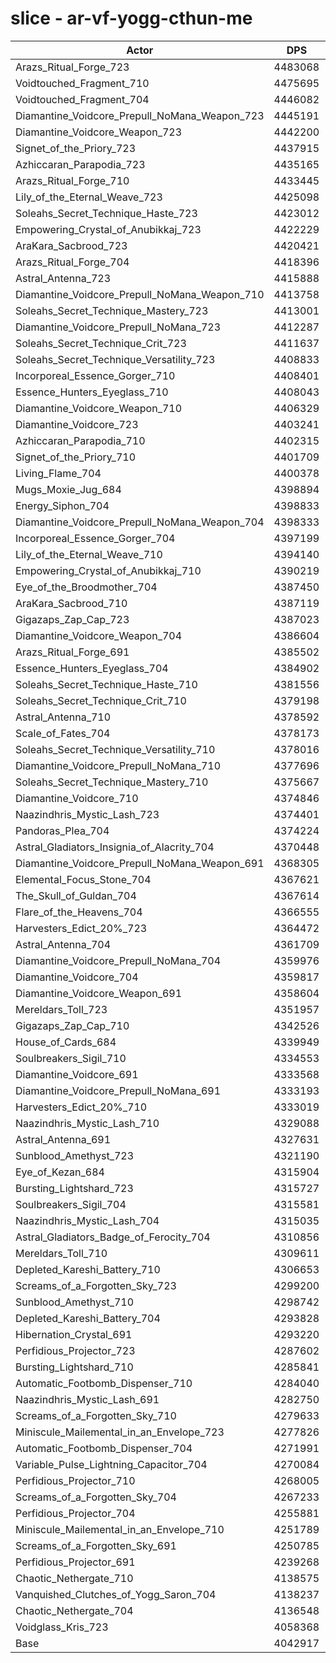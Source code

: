 # slice - ar-vf-yogg-cthun-me
| Actor | DPS | Increase |
|---|:---:|:---:|
|Arazs_Ritual_Forge_723|4483068|10.89%|
|Voidtouched_Fragment_710|4475695|10.70%|
|Voidtouched_Fragment_704|4446082|9.97%|
|Diamantine_Voidcore_Prepull_NoMana_Weapon_723|4445191|9.95%|
|Diamantine_Voidcore_Weapon_723|4442200|9.88%|
|Signet_of_the_Priory_723|4437915|9.77%|
|Azhiccaran_Parapodia_723|4435165|9.70%|
|Arazs_Ritual_Forge_710|4433445|9.66%|
|Lily_of_the_Eternal_Weave_723|4425098|9.45%|
|Soleahs_Secret_Technique_Haste_723|4423012|9.40%|
|Empowering_Crystal_of_Anubikkaj_723|4422229|9.38%|
|AraKara_Sacbrood_723|4420421|9.34%|
|Arazs_Ritual_Forge_704|4418396|9.29%|
|Astral_Antenna_723|4415888|9.23%|
|Diamantine_Voidcore_Prepull_NoMana_Weapon_710|4413758|9.17%|
|Soleahs_Secret_Technique_Mastery_723|4413001|9.15%|
|Diamantine_Voidcore_Prepull_NoMana_723|4412287|9.14%|
|Soleahs_Secret_Technique_Crit_723|4411637|9.12%|
|Soleahs_Secret_Technique_Versatility_723|4408833|9.05%|
|Incorporeal_Essence_Gorger_710|4408401|9.04%|
|Essence_Hunters_Eyeglass_710|4408043|9.03%|
|Diamantine_Voidcore_Weapon_710|4406329|8.99%|
|Diamantine_Voidcore_723|4403241|8.91%|
|Azhiccaran_Parapodia_710|4402315|8.89%|
|Signet_of_the_Priory_710|4401709|8.87%|
|Living_Flame_704|4400378|8.84%|
|Mugs_Moxie_Jug_684|4398894|8.80%|
|Energy_Siphon_704|4398833|8.80%|
|Diamantine_Voidcore_Prepull_NoMana_Weapon_704|4398333|8.79%|
|Incorporeal_Essence_Gorger_704|4397199|8.76%|
|Lily_of_the_Eternal_Weave_710|4394140|8.69%|
|Empowering_Crystal_of_Anubikkaj_710|4390219|8.59%|
|Eye_of_the_Broodmother_704|4387450|8.52%|
|AraKara_Sacbrood_710|4387119|8.51%|
|Gigazaps_Zap_Cap_723|4387023|8.51%|
|Diamantine_Voidcore_Weapon_704|4386604|8.50%|
|Arazs_Ritual_Forge_691|4385502|8.47%|
|Essence_Hunters_Eyeglass_704|4384902|8.46%|
|Soleahs_Secret_Technique_Haste_710|4381556|8.38%|
|Soleahs_Secret_Technique_Crit_710|4379198|8.32%|
|Astral_Antenna_710|4378592|8.30%|
|Scale_of_Fates_704|4378173|8.29%|
|Soleahs_Secret_Technique_Versatility_710|4378016|8.29%|
|Diamantine_Voidcore_Prepull_NoMana_710|4377696|8.28%|
|Soleahs_Secret_Technique_Mastery_710|4375667|8.23%|
|Diamantine_Voidcore_710|4374846|8.21%|
|Naazindhris_Mystic_Lash_723|4374401|8.20%|
|Pandoras_Plea_704|4374224|8.19%|
|Astral_Gladiators_Insignia_of_Alacrity_704|4370448|8.10%|
|Diamantine_Voidcore_Prepull_NoMana_Weapon_691|4368305|8.05%|
|Elemental_Focus_Stone_704|4367621|8.03%|
|The_Skull_of_Guldan_704|4367614|8.03%|
|Flare_of_the_Heavens_704|4366555|8.01%|
|Harvesters_Edict_20%_723|4364472|7.95%|
|Astral_Antenna_704|4361709|7.89%|
|Diamantine_Voidcore_Prepull_NoMana_704|4359976|7.84%|
|Diamantine_Voidcore_704|4359817|7.84%|
|Diamantine_Voidcore_Weapon_691|4358604|7.81%|
|Mereldars_Toll_723|4351957|7.64%|
|Gigazaps_Zap_Cap_710|4342526|7.41%|
|House_of_Cards_684|4339949|7.35%|
|Soulbreakers_Sigil_710|4334553|7.21%|
|Diamantine_Voidcore_691|4333568|7.19%|
|Diamantine_Voidcore_Prepull_NoMana_691|4333193|7.18%|
|Harvesters_Edict_20%_710|4333019|7.18%|
|Naazindhris_Mystic_Lash_710|4329088|7.08%|
|Astral_Antenna_691|4327631|7.04%|
|Sunblood_Amethyst_723|4321190|6.88%|
|Eye_of_Kezan_684|4315904|6.75%|
|Bursting_Lightshard_723|4315727|6.75%|
|Soulbreakers_Sigil_704|4315581|6.74%|
|Naazindhris_Mystic_Lash_704|4315035|6.73%|
|Astral_Gladiators_Badge_of_Ferocity_704|4310856|6.63%|
|Mereldars_Toll_710|4309611|6.60%|
|Depleted_Kareshi_Battery_710|4306653|6.52%|
|Screams_of_a_Forgotten_Sky_723|4299200|6.34%|
|Sunblood_Amethyst_710|4298742|6.33%|
|Depleted_Kareshi_Battery_704|4293828|6.21%|
|Hibernation_Crystal_691|4293220|6.19%|
|Perfidious_Projector_723|4287602|6.05%|
|Bursting_Lightshard_710|4285841|6.01%|
|Automatic_Footbomb_Dispenser_710|4284040|5.96%|
|Naazindhris_Mystic_Lash_691|4282750|5.93%|
|Screams_of_a_Forgotten_Sky_710|4279633|5.86%|
|Miniscule_Mailemental_in_an_Envelope_723|4277826|5.81%|
|Automatic_Footbomb_Dispenser_704|4271991|5.67%|
|Variable_Pulse_Lightning_Capacitor_704|4270084|5.62%|
|Perfidious_Projector_710|4268005|5.57%|
|Screams_of_a_Forgotten_Sky_704|4267233|5.55%|
|Perfidious_Projector_704|4255881|5.27%|
|Miniscule_Mailemental_in_an_Envelope_710|4251789|5.17%|
|Screams_of_a_Forgotten_Sky_691|4250785|5.14%|
|Perfidious_Projector_691|4239268|4.86%|
|Chaotic_Nethergate_710|4138575|2.37%|
|Vanquished_Clutches_of_Yogg_Saron_704|4138237|2.36%|
|Chaotic_Nethergate_704|4136548|2.32%|
|Voidglass_Kris_723|4058368|0.38%|
|Base|4042917|0.00%|
